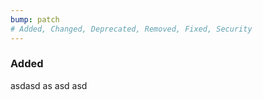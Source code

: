 ```yaml
---
bump: patch
# Added, Changed, Deprecated, Removed, Fixed, Security
---
```


### Added
asdasd as asd asd
